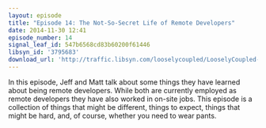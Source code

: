 ```yaml
---
layout: episode
title: "Episode 14: The Not-So-Secret Life of Remote Developers"
date: 2014-11-30 12:41
episode_number: 14
signal_leaf_id: 547b6568cd83b60200f61446
libsyn_id: '3795683'
download_url: 'http://traffic.libsyn.com/looselycoupled/LooselyCoupled-Episode14-TheNotSoSecretLifeOfRemoteDevelopers.mp3'
---
```

In this episode, Jeff and Matt talk about some things they have learned about being remote developers. While both are currently employed as remote developers they have also worked in on-site jobs. This episode is a collection of things that might be different, things to expect, things that might be hard, and, of course, whether you need to wear pants.
